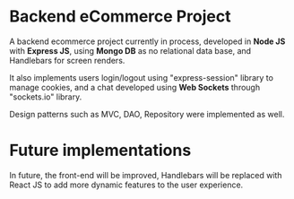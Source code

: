 # Backend eCommerce Project

A backend ecommerce project currently in process, developed in <strong>Node JS</strong> with <strong>Express JS</strong>, using <strong>Mongo DB</strong> as no relational data base, and Handlebars for screen renders. 

It also implements users login/logout using "express-session" library to manage cookies, and a chat developed using <strong>Web Sockets</strong> through "sockets.io" library.

Design patterns such as MVC, DAO, Repository were implemented as well. 

# Future implementations

In future, the front-end will be improved, Handlebars will be replaced with React JS to add more dynamic features to the user experience.     
